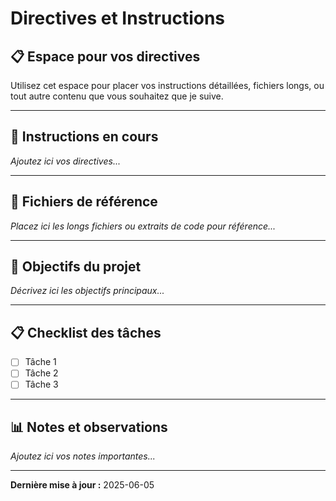 
# Directives et Instructions

## 📋 Espace pour vos directives

Utilisez cet espace pour placer vos instructions détaillées, fichiers longs, ou tout autre contenu que vous souhaitez que je suive.

---

## 📝 Instructions en cours

*Ajoutez ici vos directives...*

---

## 📂 Fichiers de référence

*Placez ici les longs fichiers ou extraits de code pour référence...*

---

## 🎯 Objectifs du projet

*Décrivez ici les objectifs principaux...*

---

## 📋 Checklist des tâches

- [ ] Tâche 1
- [ ] Tâche 2
- [ ] Tâche 3

---

## 📊 Notes et observations

*Ajoutez ici vos notes importantes...*

---

**Dernière mise à jour :** 2025-06-05

